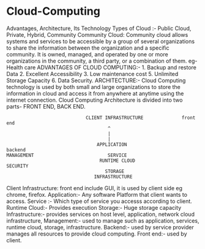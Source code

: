 # Cloud-Computing
Advantages, Architecture, Its Technology
Types of Cloud :- Public Cloud, Private, Hybrid, Community
Community Cloud: Community cloud allows systems and services to be accessible by a group of several organizations to share the information between the organization and a specific community. It is owned, managed, and operated by one or more organizations in the community, a third party, or a combination of them. eg- Health care
ADVANTAGES OF CLOUD COMPUTING:- 1. Backup and restore Data  2. Excellent Accessibility  3. Low maintenance cost  5. Unlimited Storage Capacity 6. Data Security.
ARCHITECTURE:- Cloud Computing technology is used by both small and large organizations to store the information in cloud and access it from anywhere at anytime using the internet connection. 
Cloud Computing Architecture is divided into two parts- FRONT END, BACK END.

                                 CLIENT INFRASTRUCTURE              front end
                                         ^
                                         |
                                         |
                                     APPLICATION                    backend
    MANAGEMENT                           SERVICE
                                      RUNTIME CLOUD                       SECURITY
                                        STORAGE
                                    INFRASTRUCTURE

  Client Infrastructure: front end include GUI, it is used by client side eg chrome, firefox.
  Application:- Any software Platform that client wants to access.
  Service :- Which type of service you accesss according to client.
  Runtime Cloud:- Provides execution 
  Storage:- Huge storage capacity
  Infrastructure:-  provides services on host level, application, network cloud infrastructure,
Management:- used to manage such as application, services, runtime cloud, storage, infrastructure.
Backend:- used by service provider manages all resources to provide cloud computing.
Front end:-  used by client.


                              
